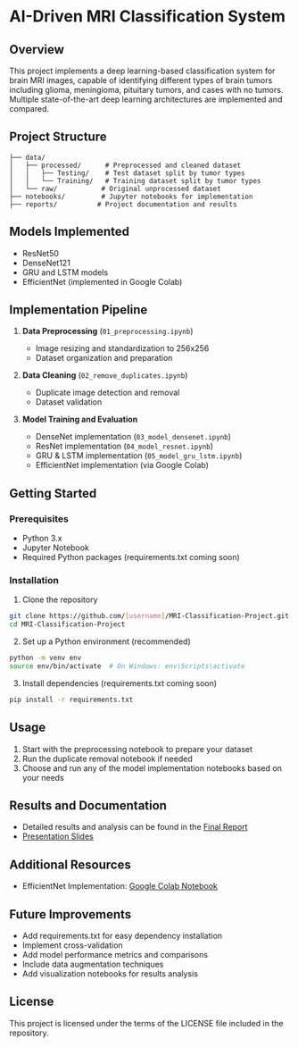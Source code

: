 # AI-Driven MRI Classification System

## Overview
This project implements a deep learning-based classification system for brain MRI images, capable of identifying different types of brain tumors including glioma, meningioma, pituitary tumors, and cases with no tumors. Multiple state-of-the-art deep learning architectures are implemented and compared.

## Project Structure
```
├── data/
│   ├── processed/      # Preprocessed and cleaned dataset
│   │   ├── Testing/    # Test dataset split by tumor types
│   │   └── Training/   # Training dataset split by tumor types
│   └── raw/           # Original unprocessed dataset
├── notebooks/         # Jupyter notebooks for implementation
├── reports/          # Project documentation and results
```

## Models Implemented
- ResNet50
- DenseNet121
- GRU and LSTM models
- EfficientNet (implemented in Google Colab)

## Implementation Pipeline
1. **Data Preprocessing** (`01_preprocessing.ipynb`)
   - Image resizing and standardization to 256x256
   - Dataset organization and preparation

2. **Data Cleaning** (`02_remove_duplicates.ipynb`)
   - Duplicate image detection and removal
   - Dataset validation

3. **Model Training and Evaluation**
   - DenseNet implementation (`03_model_densenet.ipynb`)
   - ResNet implementation (`04_model_resnet.ipynb`)
   - GRU & LSTM implementation (`05_model_gru_lstm.ipynb`)
   - EfficientNet implementation (via Google Colab)

## Getting Started

### Prerequisites
- Python 3.x
- Jupyter Notebook
- Required Python packages (requirements.txt coming soon)

### Installation
1. Clone the repository
```bash
git clone https://github.com/[username]/MRI-Classification-Project.git
cd MRI-Classification-Project
```

2. Set up a Python environment (recommended)
```bash
python -m venv env
source env/bin/activate  # On Windows: env\Scripts\activate
```

3. Install dependencies (requirements.txt coming soon)
```bash
pip install -r requirements.txt
```

## Usage
1. Start with the preprocessing notebook to prepare your dataset
2. Run the duplicate removal notebook if needed
3. Choose and run any of the model implementation notebooks based on your needs

## Results and Documentation
- Detailed results and analysis can be found in the [Final Report](reports/ENGG6600(04)_S24_Final_Report.pdf)
- [Presentation Slides](https://docs.google.com/presentation/d/e/2PACX-1vTvZjzgbPW7YcfcgMFaxFoe2eVweKC8iWAsJaGzSYP8PYoyeWcZveDz8tilTeSCSWw7F6rGIg2G_Q7J/pub?start=false&loop=false&delayms=3000)

## Additional Resources
- EfficientNet Implementation: [Google Colab Notebook](https://drive.google.com/file/d/1qdNURatihf_mRYdHcPtvDsPFlU1UGCHs)

## Future Improvements
- Add requirements.txt for easy dependency installation
- Implement cross-validation
- Add model performance metrics and comparisons
- Include data augmentation techniques
- Add visualization notebooks for results analysis

## License
This project is licensed under the terms of the LICENSE file included in the repository.

